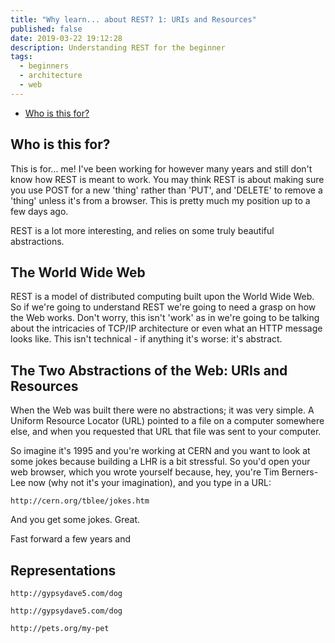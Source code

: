 ```yaml
---
title: "Why learn... about REST? 1: URIs and Resources"
published: false
date: 2019-03-22 19:12:28
description: Understanding REST for the beginner
tags:
  - beginners
  - architecture
  - web
---
```


- [Who is this for?](#who-is-this-for)

## Who is this for?

This is for... me! I've been working for however many years and still don't know
how REST is meant to work. You may think REST is about making sure you use POST
for a new 'thing' rather than 'PUT', and 'DELETE' to remove a 'thing' unless
it's from a browser. This is pretty much my position up to a few days ago.

REST is a lot more interesting, and relies on some truly beautiful abstractions.

## The World Wide Web

REST is a model of distributed computing built upon the World Wide Web. So if
we're going to understand REST we're going to need a grasp on how the Web works.
Don't worry, this isn't 'work' as in we're going to be talking about the
intricacies of TCP/IP architecture or even what an HTTP message looks like. This
isn't technical - if anything it's worse: it's abstract.

## The Two Abstractions of the Web: URIs and Resources

When the Web was built there were no abstractions; it was very simple. A Uniform
Resource Locator (URL) pointed to a file on a computer somewhere else, and when
you requested that URL that file was sent to your computer.

So imagine it's 1995 and you're working at CERN and you want to look at some
jokes because building a LHR is a bit stressful. So you'd open your web browser,
which you wrote yourself because, hey, you're Tim Berners-Lee now (why not it's
your imagination), and you type in
a URL:

`http://cern.org/tblee/jokes.htm`

And you get some jokes. Great.

Fast forward a few years and



## Representations

```
http://gypsydave5.com/dog
```

```
http://gypsydave5.com/dog
```

```
http://pets.org/my-pet
```
